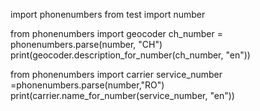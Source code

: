 import phonenumbers
from test import number

from phonenumbers import geocoder
ch_number = phonenumbers.parse(number, "CH")
print(geocoder.description_for_number(ch_number, "en"))

from phonenumbers import carrier
service_number =phonenumbers.parse(number,"RO")
print(carrier.name_for_number(service_number, "en"))
